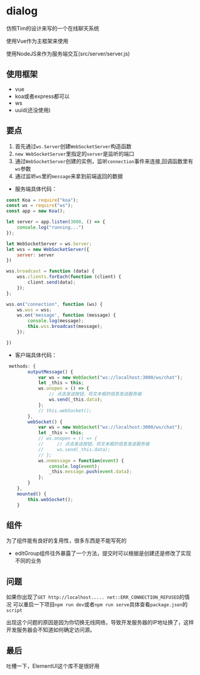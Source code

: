 # dialog

仿照Tim的设计来写的一个在线聊天系统

使用Vue作为主框架来使用

使用NodeJS来作为服务端交互(src/server/server.js)


    
## 使用框架

+ vue
+ koa或者express都可以
+ ws
+ uuid(还没使用)

## 要点

1. 首先通过`ws.Server`创建`WebSocketServer`构造函数
2. `new WebSocketServer`里指定的`server`是监听的端口
3. 通过`WebSocketServer`创建的实例，监听`connection`事件来连接,回调函数里有`ws`参数
4. 通过监听`ws`里的`message`来拿到前端返回的数据


+ 服务端具体代码：

```javascript
const Koa = require("koa");
const ws = require("ws");
const app = new Koa();

let server = app.listen(3000, () => {
    console.log("running...")
});

let WebSocketServer = ws.Server;
let wss = new WebSocketServer({
    server: server
})

wss.broadcast = function (data) {
    wss.clients.forEach(function (client) {
        client.send(data);
    });
};

wss.on("connection", function (ws) {
    ws.wss = wss;
    ws.on('message', function (message) {
        console.log(message);
        this.wss.broadcast(message);
    });

})

```

+ 客户端具体代码：

```javascript
 methods: {
        outputMessage() {
            var ws = new WebSocket("ws://localhost:3000/ws/chat");
            let _this = this;
            ws.onopen = () => {
                // 点击发送按钮，将文本框的信息发送服务端
                ws.send(_this.data);
            };
            // this.webSocket();
        },
        webSocket() {
            var ws = new WebSocket("ws://localhost:3000/ws/chat");
            let _this = this;
            // ws.onopen = () => {
            //     // 点击发送按钮，将文本框的信息发送服务端
            //     ws.send(_this.data);
            // };
            ws.onmessage = function(event) {
                console.log(event);
                _this.message.push(event.data);
            };
        }
    },
    mounted() {
        this.webSocket();
    }

```


## 组件

为了组件能有良好的复用性，很多东西是不能写死的

+ editGroup组件往外暴露了一个方法，提交时可以根据是创建还是修改了实现不同的业务


## 问题


如果你出现了`GET http://localhost..... net::ERR_CONNECTION_REFUSED`的情况
可以重启一下项目`npm run dev`或者`npm run serve`具体查看`package.json`的`script`

出现这个问题的原因是因为你切换无线网络，导致开发服务器的IP地址换了，这样开发服务器会不知道如何确定访问源。


## 最后


吐槽一下，ElementUI这个库不是很好用







